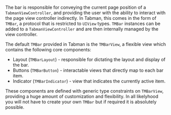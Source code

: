 The bar is responsible for conveying the current page position of a `TabmanViewController`, and providing the user with the ability to interact with the page view controller indirectly. In Tabman, this comes in the form of `TMBar`, a protocol that is restricted to `UIView` types. `TMBar` instances can be added to a `TabmanViewController` and are then internally managed by the view controller.

The default `TMBar` provided in Tabman is the `TMBarView`, a flexible view which contains the following core components:
- Layout (`TMBarLayout`) - responsible for dictating the layout and display of the bar.
- Buttons (`TMBarButton`) - interactable views that directly map to each bar item.
- Indicator (`TMBarIndicator`) - view that indicates the currently active item.

These components are defined with generic type constraints on `TMBarView`, providing a huge amount of customization and flexibility. In all likelyhood you will not have to create your own `TMBar` but if required it is absolutely possible.